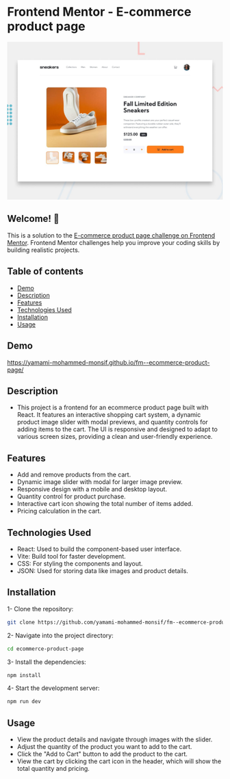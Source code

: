 # Frontend Mentor - E-commerce product page

![Design preview for the E-commerce product page coding challenge](./design/desktop-preview.jpg)

## Welcome! 👋

This is a solution to the [E-commerce product page challenge on Frontend Mentor](https://www.frontendmentor.io/challenges/ecommerce-product-page-UPsZ9MJp6). Frontend Mentor challenges help you improve your coding skills by building realistic projects.

## Table of contents

- [Demo](#demo)
- [Description](#description)
- [Features](#features)
- [Technologies Used](#technologies-used)
- [Installation](#installation)
- [Usage](#usage)

## Demo

https://yamami-mohammed-monsif.github.io/fm--ecommerce-product-page/

## Description

- This project is a frontend for an ecommerce product page built with React. It features an interactive shopping cart system, a dynamic product image slider with modal previews, and quantity controls for adding items to the cart. The UI is responsive and designed to adapt to various screen sizes, providing a clean and user-friendly experience.

## Features

- Add and remove products from the cart.
- Dynamic image slider with modal for larger image preview.
- Responsive design with a mobile and desktop layout.
- Quantity control for product purchase.
- Interactive cart icon showing the total number of items added.
- Pricing calculation in the cart.

## Technologies Used

- React: Used to build the component-based user interface.
- Vite: Build tool for faster development.
- CSS: For styling the components and layout.
- JSON: Used for storing data like images and product details.

## Installation

1- Clone the repository:

```bash
git clone https://github.com/yamami-mohammed-monsif/fm--ecommerce-product-page.git
```

2- Navigate into the project directory:

```bash
cd ecommerce-product-page
```

3- Install the dependencies:

```bash
npm install
```

4- Start the development server:

```bash
npm run dev
```

## Usage

- View the product details and navigate through images with the slider.
- Adjust the quantity of the product you want to add to the cart.
- Click the "Add to Cart" button to add the product to the cart.
- View the cart by clicking the cart icon in the header, which will show the total quantity and pricing.
